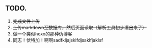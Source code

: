 ## TODO.
1. <s>完成文件上传</s>
2. <s>上传markdown至数据库，然后页面读取（解析工具初步凑出来了）</s>
3. <s>做一个类似hexo的那种伪博客</s>
4. 同志！伏特加！啊啊sadfkljajsklfdjsaklfjaklsf